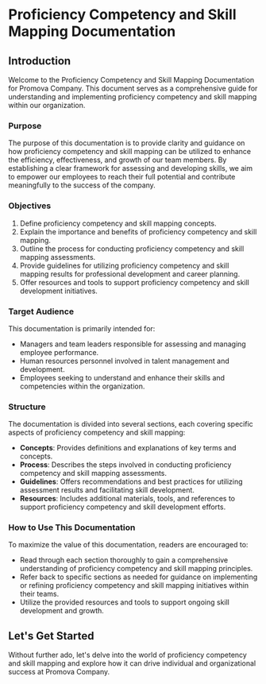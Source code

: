 # Proficiency Competency and Skill Mapping Documentation

## Introduction

Welcome to the Proficiency Competency and Skill Mapping Documentation for Promova Company. This document serves as a comprehensive guide for understanding and implementing proficiency competency and skill mapping within our organization.

### Purpose

The purpose of this documentation is to provide clarity and guidance on how proficiency competency and skill mapping can be utilized to enhance the efficiency, effectiveness, and growth of our team members. By establishing a clear framework for assessing and developing skills, we aim to empower our employees to reach their full potential and contribute meaningfully to the success of the company.

### Objectives

1. Define proficiency competency and skill mapping concepts.
2. Explain the importance and benefits of proficiency competency and skill mapping.
3. Outline the process for conducting proficiency competency and skill mapping assessments.
4. Provide guidelines for utilizing proficiency competency and skill mapping results for professional development and career planning.
5. Offer resources and tools to support proficiency competency and skill development initiatives.

### Target Audience

This documentation is primarily intended for:
- Managers and team leaders responsible for assessing and managing employee performance.
- Human resources personnel involved in talent management and development.
- Employees seeking to understand and enhance their skills and competencies within the organization.

### Structure

The documentation is divided into several sections, each covering specific aspects of proficiency competency and skill mapping:
- **Concepts**: Provides definitions and explanations of key terms and concepts.
- **Process**: Describes the steps involved in conducting proficiency competency and skill mapping assessments.
- **Guidelines**: Offers recommendations and best practices for utilizing assessment results and facilitating skill development.
- **Resources**: Includes additional materials, tools, and references to support proficiency competency and skill development efforts.

### How to Use This Documentation

To maximize the value of this documentation, readers are encouraged to:
- Read through each section thoroughly to gain a comprehensive understanding of proficiency competency and skill mapping principles.
- Refer back to specific sections as needed for guidance on implementing or refining proficiency competency and skill mapping initiatives within their teams.
- Utilize the provided resources and tools to support ongoing skill development and growth.

## Let's Get Started

Without further ado, let's delve into the world of proficiency competency and skill mapping and explore how it can drive individual and organizational success at Promova Company.

